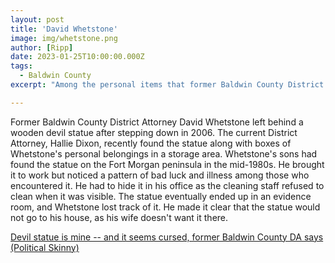 ```yaml
---
layout: post
title: 'David Whetstone'
image: img/whetstone.png
author: [Ripp]
date: 2023-01-25T10:00:00.000Z
tags:
  - Baldwin County
excerpt: "Among the personal items that former Baldwin County District Attorney David Whetstone left behind after leaving office in 2006, easily the most curious was a wooden statue of a devil."

---
```


Former Baldwin County District Attorney David Whetstone left behind a wooden devil statue after stepping down in 2006. The current District Attorney, Hallie Dixon, recently found the statue along with boxes of Whetstone's personal belongings in a storage area. Whetstone's sons had found the statue on the Fort Morgan peninsula in the mid-1980s. He brought it to work but noticed a pattern of bad luck and illness among those who encountered it. He had to hide it in his office as the cleaning staff refused to clean when it was visible. The statue eventually ended up in an evidence room, and Whetstone lost track of it. He made it clear that the statue would not go to his house, as his wife doesn't want it there.

[Devil statue is mine -- and it seems cursed, former Baldwin County DA says (Political Skinny)](https://www.al.com/live/2011/01/political_skinny_former_baldwin_county_da_devil_statue.html)